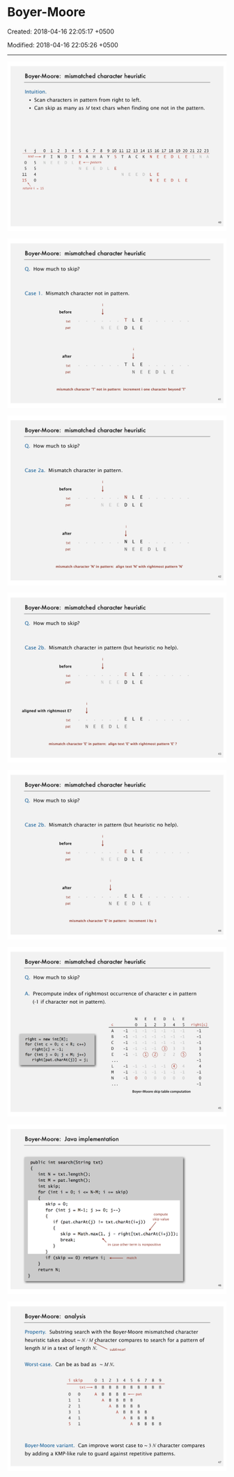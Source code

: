 # Boyer-Moore

Created: 2018-04-16 22:05:17 +0500

Modified: 2018-04-16 22:05:26 +0500

---

![image](media/Boyer-Moore-image1.png)

![image](media/Boyer-Moore-image2.png)

![image](media/Boyer-Moore-image3.png)

![image](media/Boyer-Moore-image4.png)

![image](media/Boyer-Moore-image5.png)

![image](media/Boyer-Moore-image6.png)

![image](media/Boyer-Moore-image7.png)

![image](media/Boyer-Moore-image8.png)
